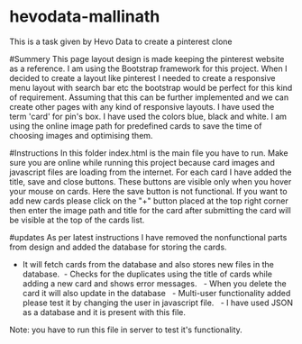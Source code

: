 # hevodata-mallinath
This is a task given by Hevo Data to create a pinterest clone


#Summery
This page layout design is made keeping the pinterest website as a reference.
I am using the Bootstrap framework for this project. When I decided to create a layout like pinterest I needed to create a responsive menu layout with search bar etc the bootstrap would be perfect for this kind of requirement. Assuming that this can be further implemented and we can create other pages with any kind of responsive layouts.
I have used the term 'card' for pin's box. I have used the colors blue, black and white.
I am using the online image path for predefined cards to save the time of choosing images and optimising them.


#Instructions
In this folder index.html is the main file you have to run.
Make sure you are online while running this project because card images and javascript files are loading from the internet.
For each card I have added the title, save and close buttons. These buttons are visible only when you hover your mouse on cards. Here the save button is not functional.
If you want to add new cards please click on the "+" button placed at the top right corner then enter the image path and title for the card after submitting the card will be visible at the top of the cards list.

#updates
As per latest instructions I have removed the nonfunctional parts from design and added the database for storing the cards.
  - It will fetch cards from the database and also stores new files in the database.  - Checks for the duplicates using the title of cards while adding a new card and shows error messages.
  - When you delete the card it will also update in the database
  - Multi-user functionality added please test it by changing the user in javascript file.
  - I have used JSON as a database and it is present with this file.

Note: you have to run this file in server to test it's functionality.